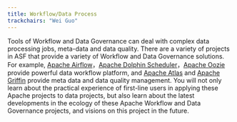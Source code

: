 ```yaml
---
title: Workflow/Data Process
trackchairs: "Wei Guo"
---
```

Tools of Workflow and Data Governance can deal with complex data processing jobs, meta-data and data quality. There are a variety of projects in ASF that provide a variety of Workflow and Data Governance solutions. For example, [Apache Airflow](https://airflow.apache.org/)，[Apache Dolphin Scheduler](https://dolphinscheduler.apache.org/)，[Apache Oozie](https://oozie.apache.org/)  provide powerful data workflow platform, and  [Apache Atlas](https://oozie.apache.org/) and [Apache Griffin](https://griffin.apache.org/) provide meta data and data quality management. You will not only learn about the practical experience of first-line users in applying these Apache projects to data projects, but also learn about the latest developments in the ecology of these Apache Workflow and Data Governance projects, and visions on this project in the future.
